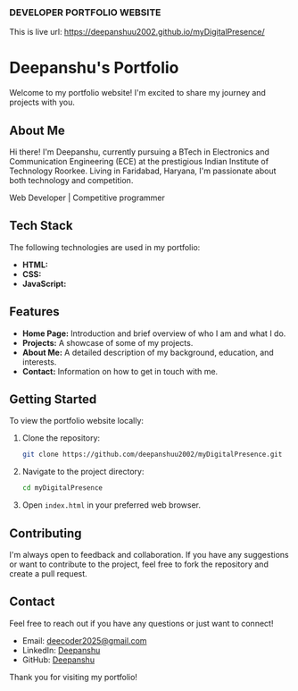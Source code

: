 ### DEVELOPER PORTFOLIO WEBSITE
This is live url: https://deepanshuu2002.github.io/myDigitalPresence/
# Deepanshu's Portfolio

Welcome to my portfolio website! I'm excited to share my journey and projects with you.

## About Me

Hi there! I'm Deepanshu, currently pursuing a BTech in Electronics and Communication Engineering (ECE) at the prestigious Indian Institute of Technology Roorkee. Living in Faridabad, Haryana, I'm passionate about both technology and competition.

Web Developer | Competitive programmer

## Tech Stack

The following technologies are used in my portfolio:

- **HTML:** 
- **CSS:** 
- **JavaScript:** 

## Features

- **Home Page:** Introduction and brief overview of who I am and what I do.
- **Projects:** A showcase of some of my projects.
- **About Me:** A detailed description of my background, education, and interests.
- **Contact:** Information on how to get in touch with me.

## Getting Started

To view the portfolio website locally:

1. Clone the repository:
    ```bash
    git clone https://github.com/deepanshuu2002/myDigitalPresence.git
    ```

2. Navigate to the project directory:
    ```bash
    cd myDigitalPresence
    ```

3. Open `index.html` in your preferred web browser.

## Contributing

I'm always open to feedback and collaboration. If you have any suggestions or want to contribute to the project, feel free to fork the repository and create a pull request.

## Contact

Feel free to reach out if you have any questions or just want to connect!

- Email: deecoder2025@gmail.com
- LinkedIn: [Deepanshu](https://www.linkedin.com/in/deepanshu-ece-456239259?utm_source=share&utm_campaign=share_via&utm_content=profile&utm_medium=android_app)
- GitHub: [Deepanshu](https://github.com/deepanshuu2002)

Thank you for visiting my portfolio!

